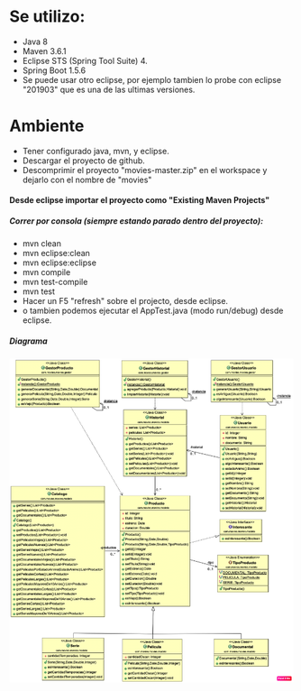 # Se utilizo:
* Java 8
* Maven 3.6.1
* Eclipse STS (Spring Tool Suite) 4.
* Spring Boot 1.5.6
* Se puede usar otro eclipse, por ejemplo tambien lo probe con eclipse "201903" que es una de las ultimas versiones.

# Ambiente
* Tener configurado java, mvn, y eclipse.
* Descargar el proyecto de github.
* Descomprimir el proyecto "movies-master.zip" en el workspace y dejarlo con el nombre de "movies"

#### Desde eclipse importar el proyecto como "Existing Maven Projects"
##### Correr por consola (siempre estando parado dentro del proyecto):
* mvn clean
* mvn eclipse:clean
* mvn eclipse:eclipse
* mvn compile
* mvn test-compile
* mvn test
* Hacer un F5 "refresh" sobre el projecto, desde eclipse.
* o tambien podemos ejecutar el AppTest.java (modo run/debug) desde eclipse.

##### Diagrama

![alt text](https://github.com/marcelomr7/movies/raw/master/src/main/resources/movies.png)
